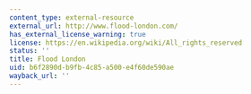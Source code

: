 ```yaml
---
content_type: external-resource
external_url: http://www.flood-london.com/
has_external_license_warning: true
license: https://en.wikipedia.org/wiki/All_rights_reserved
status: ''
title: Flood London
uid: b6f2890d-b9fb-4c85-a500-e4f60de590ae
wayback_url: ''
---
```

